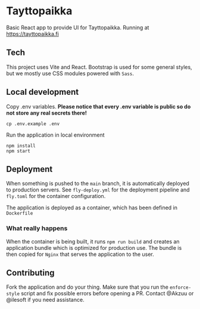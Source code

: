 # Tayttopaikka

Basic React app to provide UI for Tayttopaikka. Running at https://tayttopaikka.fi

## Tech

This project uses Vite and React. Bootstrap is used for some general styles,
but we mostly use CSS modules powered with `Sass`.

## Local development

Copy .env variables. **Please notice that every .env variable is public so do not store any real secrets there!**

```
cp .env.example .env
```

Run the application in local environment

```
npm install
npm start
```

## Deployment

When something is pushed to the `main` branch, it is automatically deployed
to production servers. See `fly-deploy.yml` for the deployment pipeline
and `fly.toml` for the container configuration.

The application is deployed as a container, which has been defined in
`Dockerfile`

### What really happens

When the container is being built, it runs `npm run build` and creates an application
bundle which is optimized for production use. The bundle is then copied for
`Nginx` that serves the application to the user.

## Contributing

Fork the application and do your thing. Make sure that you run the `enforce-style` script and fix possible errors before opening a PR. Contact @Akzuu or @ilesoft
if you need assistance.
